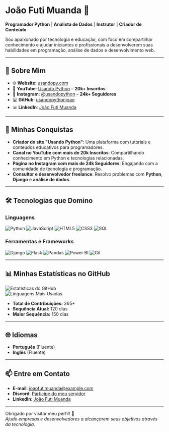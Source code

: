 # João Futi Muanda 👋

**Programador Python** | **Analista de Dados** | **Instrutor** | **Criador de Conteúdo**

Sou apaixonado por tecnologia e educação, com foco em compartilhar conhecimento e ajudar iniciantes e profissionais a desenvolverem suas habilidades em programação, análise de dados e desenvolvimento web.

---

## 💼 Sobre Mim

- 🌐 **Website**: [usandopy.com](https://www.usandopy.com)  
- 🎥 **YouTube**: [Usando Python](https://www.youtube.com/@usandopython) – **20k+ Inscritos**  
- 📸 **Instagram**: [@usandopython](https://www.instagram.com/usandopython/) – **24k+ Seguidores**  
- 💻 **GitHub**: [usandopythonjoao](https://github.com/usandopythonjoao)  
- 📊 **LinkedIn**: [João Futi Muanda](https://www.linkedin.com/in/joao-futi-muanda-16b980175/)  

---

## 🌟 Minhas Conquistas

- **Criador do site "Usando Python"**: Uma plataforma com tutoriais e conteúdos educativos para programadores.  
- **Canal no YouTube com mais de 20k Inscritos**: Compartilhando conhecimento em Python e tecnologias relacionadas.  
- **Página no Instagram com mais de 24k Seguidores**: Engajando com a comunidade de tecnologia e programação.  
- **Consultor e desenvolvedor freelance**: Resolvo problemas com **Python**, **Django** e **análise de dados**.  

---

## 🛠️ Tecnologias que Domino

### Linguagens
![Python](https://img.shields.io/badge/Python-3776AB?style=flat-square&logo=python&logoColor=white) ![JavaScript](https://img.shields.io/badge/JavaScript-F7DF1E?style=flat-square&logo=javascript&logoColor=black) ![HTML5](https://img.shields.io/badge/HTML5-E34F26?style=flat-square&logo=html5&logoColor=white) ![CSS3](https://img.shields.io/badge/CSS3-1572B6?style=flat-square&logo=css3&logoColor=white) ![SQL](https://img.shields.io/badge/SQL-003B57?style=flat-square&logo=postgresql&logoColor=white)

### Ferramentas e Frameworks
![Django](https://img.shields.io/badge/Django-092E20?style=flat-square&logo=django&logoColor=white) ![Flask](https://img.shields.io/badge/Flask-000000?style=flat-square&logo=flask&logoColor=white) ![Pandas](https://img.shields.io/badge/Pandas-150458?style=flat-square&logo=pandas&logoColor=white) ![Power BI](https://img.shields.io/badge/Power%20BI-F2C811?style=flat-square&logo=powerbi&logoColor=white) ![Git](https://img.shields.io/badge/Git-F05032?style=flat-square&logo=git&logoColor=white)

---

## 📊 Minhas Estatísticas no GitHub

![Estatísticas do GitHub](https://github-readme-stats.vercel.app/api?username=usandopythonjoao&show_icons=true&theme=radical)  
![Linguagens Mais Usadas](https://github-readme-stats.vercel.app/api/top-langs/?username=usandopythonjoao&layout=compact&theme=radical)

- **Total de Contribuições:** 365+  
- **Sequência Atual:** 120 dias  
- **Maior Sequência:** 150 dias  

---

## 🌐 Idiomas
- **Português** (Fluente)  
- **Inglês** (Fluente)  

---

## 📫 Entre em Contato
- **E-mail**: [joaofutimuanda@example.com](mailto:joaofutimuanda@example.com)  
- **Discord**: [Participe do meu servidor](https://discord.gg/9WGzkZW5)  
- **LinkedIn**: [João Futi Muanda](https://www.linkedin.com/in/joao-futi-muanda-16b980175/)  

---

Obrigado por visitar meu perfil! 🚀  
_Ajudo empresas e desenvolvedores a alcançarem seus objetivos através da tecnologia._

